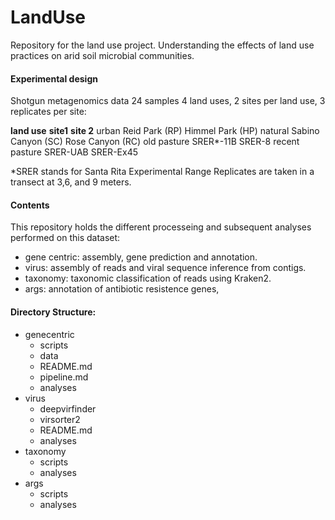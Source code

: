 # LandUse
Repository for the land use project. Understanding the effects of land use practices on arid soil microbial communities. 


#### Experimental design
Shotgun metagenomics data
24 samples
4 land uses, 2 sites per land use, 3 replicates per site:
   
   **land use**     **site1**             **site 2**
   urban            Reid Park (RP)        Himmel Park (HP)
   natural          Sabino Canyon (SC)    Rose Canyon (RC)
   old pasture      SRER*-11B             SRER-8
   recent pasture   SRER-UAB              SRER-Ex45
 
 *SRER stands for Santa Rita Experimental Range
 Replicates are taken in a transect at 3,6, and 9 meters. 
   
   
   
#### Contents
This repository holds the different processeing and subsequent analyses performed on this dataset: 
- gene centric: assembly, gene prediction and annotation.  
- virus: assembly of reads and viral sequence inference from contigs. 
- taxonomy: taxonomic classification of reads using Kraken2. 
- args: annotation of antibiotic resistence genes, 



#### Directory Structure: 
- genecentric 
    - scripts
    - data
    - README.md
    - pipeline.md
    - analyses
- virus 
    - deepvirfinder
    - virsorter2
    - README.md
    - analyses
- taxonomy
    - scripts
    - analyses
- args
    - scripts
    - analyses
  
